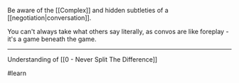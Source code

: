 Be aware of the [[Complex]] and hidden subtleties of a [[negotiation|conversation]].

You can't always take what others say literally, as convos are like foreplay - it's a game beneath the game.

---

Understanding of [[0 - Never Split The Difference]]

#learn
